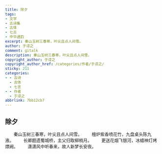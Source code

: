 ```yaml
---
title: 除夕
tags:
- 文学
- 古诗集
- 古体
- 七古
- 中华通韵
excerpt: 秦山玉树三春寒，叶尖且点人间雪。
author: 于谆之
comment: gitalk
description: 秦山玉树三春寒，叶尖且点人间雪。
copyright_author: 于谆之
copyright_author_href: /categories/作者/于谆之/
sticky: 211
categories:
- - 古诗
  - 古体
  - 七言
- - 作者
  - 于谆之
abbrlink: 7bb12cb7
---
```

## 除夕

&emsp;&emsp;秦山玉树三春寒，叶尖且点人间雪。
&emsp;&emsp;檀炉紫香喷花竹，九盘桌头陈九液。
&emsp;&emsp;长卿题遗蜀城桥，主父归取柳梢月。
&emsp;&emsp;更送花烟飞银河，冰蜡神灯烤熛阙。
&emsp;&emsp;潇潇风中听春来，故人新梦长安夜。
